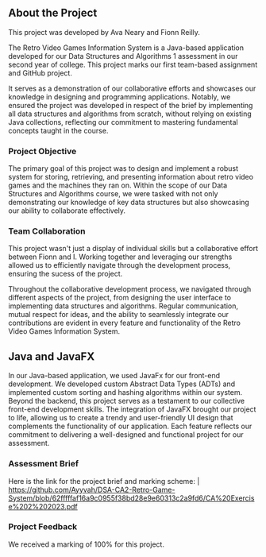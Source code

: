 ## About the Project
This project was developed by Ava Neary and Fionn Reilly.

The Retro Video Games Information System is a Java-based application developed for our Data Structures and Algorithms 1 assessment in our second year of college. This project marks our first team-based assignment and GitHub project.

It serves as a demonstration of our collaborative efforts and showcases our knowledge in designing and programming applications. 
Notably, we ensured the project was developed in respect of the brief by implementing all data structures and algorithms from scratch, without relying on existing Java collections, reflecting our commitment to mastering fundamental concepts taught in the course.

### Project Objective

The primary goal of this project was to design and implement a robust system for storing, retrieving, and presenting information about retro video games and the machines they ran on. Within the scope of our Data Structures and Algorithms course, we were tasked with not only demonstrating our knowledge of key data structures but also showcasing our ability to collaborate effectively.

### Team Collaboration
This project wasn't just a display of individual skills but a collaborative effort between Fionn and I. Working together and leveraging our strengths allowed us to efficiently navigate through the development process, ensuring the sucess of the project.

Throughout the collaborative development process, we navigated through different aspects of the project, from designing the user interface to implementing data structures and algorithms. Regular communication, mutual respect for ideas, and the ability to seamlessly integrate our contributions are evident in every feature and functionality of the Retro Video Games Information System.

## Java and JavaFX 

In our Java-based application, we used JavaFx for our front-end development. We developed custom Abstract Data Types (ADTs) and implemented custom sorting and hashing algorithms within our system. Beyond the backend, this project serves as a testament to our collective front-end development skills. The integration of JavaFX brought our project to life, allowing us to create a trendy and user-friendly UI design that complements the functionality of our application. Each feature reflects our commitment to delivering a well-designed and functional project for our assessment.

### Assessment Brief

Here is the link for the project brief and marking scheme: | https://github.com/Ayyvah/DSA-CA2-Retro-Game-System/blob/62fffffaf16a9c0955f38bd28e9e60313c2a9fd6/CA%20Exercise%202%202023.pdf 

### Project Feedback 
We received a marking of 100% for this project.

